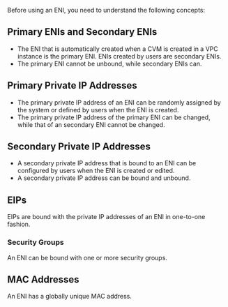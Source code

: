 Before using an ENI, you need to understand the following concepts:
## Primary ENIs and Secondary ENIs
- The ENI that is automatically created when a CVM is created in a VPC instance is the primary ENI. ENIs created by users are secondary ENIs.
- The primary ENI cannot be unbound, while secondary ENIs can.

## Primary Private IP Addresses
- The primary private IP address of an ENI can be randomly assigned by the system or defined by users when the ENI is created.
- The primary private IP address of the primary ENI can be changed, while that of an secondary ENI cannot be changed.

## Secondary Private IP Addresses
- A secondary private IP address that is bound to an ENI can be configured by users when the ENI is created or edited.
- A secondary private IP address can be bound and unbound.

## EIPs
EIPs are bound with the private IP addresses of an ENI in one-to-one fashion.

### Security Groups
An ENI can be bound with one or more security groups.

## MAC Addresses
An ENI has a globally unique MAC address.

